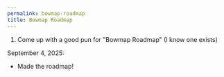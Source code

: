 ```yaml
---
permalink: bowmap-roadmap
title: Bowmap Roadmap
---
```


1. Come up with a good pun for "Bowmap Roadmap" (I know one exists)


September 4, 2025:

- Made the roadmap!

